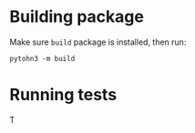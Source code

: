 # Building package

Make sure `build` package is installed, then run:

```
pytohn3 -m build
```

# Running tests

T